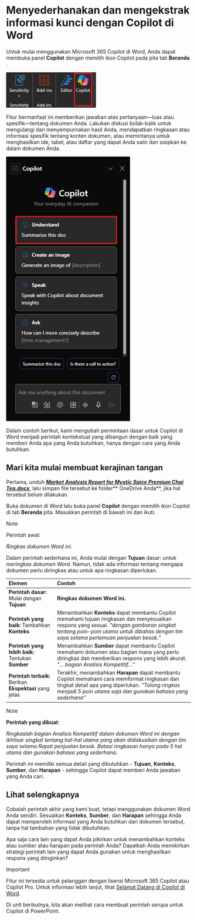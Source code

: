 # Menyederhanakan dan mengekstrak informasi kunci dengan Copilot di Word

Untuk mulai menggunakan Microsoft 365 Copilot di Word, Anda dapat membuka panel **Copilot** dengan memilih ikon Copilot pada pita tab **Beranda** .

![Cuplikan layar ikon Copilot di pita Word.](../media/summarize_copilot-ribbon-word.png)

Fitur bermanfaat ini memberikan jawaban atas pertanyaan—luas atau spesifik—tentang dokumen Anda. Lakukan diskusi bolak-balik untuk mengulangi dan menyempurnakan hasil Anda, mendapatkan ringkasan atau informasi spesifik tentang konten dokumen, atau memintanya untuk menghasilkan ide, tabel, atau daftar yang dapat Anda salin dan sisipkan ke dalam dokumen Anda.

![Cuplikan layar panel Copilot di Word saat pertama kali dibuka.](../media/summarize_copilot-pane-word.png)

Dalam contoh berikut, kami mengubah permintaan dasar untuk Copilot di Word menjadi perintah kontekstual yang dibangun dengan baik yang memberi Anda apa yang Anda butuhkan, hanya dengan cara yang Anda butuhkan.

## Mari kita mulai membuat kerajinan tangan

Pertama, unduh **_[Market Analysis Report for Mystic Spice Premium Chai Tea.docx](https://go.microsoft.com/fwlink/?linkid=2268826)_**, lalu simpan file tersebut ke folder** OneDrive Anda**, jika hal tersebut belum dilakukan.

Buka dokumen di Word lalu buka panel **Copilot** dengan memilih ikon Copilot di tab **Beranda** pita. Masukkan perintah di bawah ini dan ikuti.

> [!NOTE]
> Perintah awal:
>
> _Ringkas dokumen Word ini._

Dalam perintah sederhana ini, Anda mulai dengan **Tujuan** dasar: _untuk meringkas dokumen Word._ Namun, tidak ada informasi tentang mengapa dokumen perlu diringkas atau untuk apa ringkasan diperlukan.

| Elemen | Contoh |
| :------ | :------- |
| **Perintah dasar:** Mulai dengan **Tujuan** | **Ringkas dokumen Word ini.** |
| **Perintah yang baik:** Tambahkan **Konteks** | Menambahkan **Konteks** dapat membantu Copilot memahami tujuan ringkasan dan menyesuaikan respons yang sesuai. _"dengan gambaran singkat tentang poin-poin utama untuk dibahas dengan tim saya selama pertemuan penjualan besok."_ |
| **Perintah yang lebih baik:** Tentukan **Sumber** | Menambahkan **Sumber** dapat membantu Copilot memahami dokumen atau bagian mana yang perlu diringkas dan memberikan respons yang lebih akurat. _“... bagian Analisis Kompetitif...”_ |
| **Perintah terbaik:** Berikan **Ekspektasi** yang jelas | Terakhir, menambahkan **Harapan** dapat membantu Copilot memahami cara memformat ringkasan dan tingkat detail apa yang diperlukan. _“Tolong ringkas menjadi 5 poin utama saja dan gunakan bahasa yang sederhana”_ |

> [!NOTE]
> **Perintah yang dibuat**:
>
> _Ringkaslah bagian Analisis Kompetitif dalam dokumen Word ini dengan ikhtisar singkat tentang hal-hal utama yang akan didiskusikan dengan tim saya selama Rapat penjualan besok. Batasi ringkasan hanya pada 5 hal utama dan gunakan bahasa yang sederhana._

Perintah ini memiliki semua detail yang dibutuhkan - **Tujuan**, **Konteks**, **Sumber**, dan **Harapan** - sehingga Copilot dapat memberi Anda jawaban yang Anda cari.

## Lihat selengkapnya

Cobalah perintah akhir yang kami buat, tetapi menggunakan dokumen Word Anda sendiri. Sesuaikan **Konteks**, **Sumber**, dan **Harapan** sehingga Anda dapat memperoleh informasi yang Anda butuhkan dari dokumen tersebut, tanpa hal tambahan yang tidak dibutuhkan.

Apa saja cara lain yang dapat Anda pikirkan untuk menambahkan konteks atau sumber atau harapan pada perintah Anda? Dapatkah Anda memikirkan strategi perintah lain yang dapat Anda gunakan untuk menghasilkan respons yang diinginkan?

> [!IMPORTANT]
> Fitur ini tersedia untuk pelanggan dengan lisensi Microsoft 365 Copilot atau Copilot Pro. Untuk informasi lebih lanjut, lihat [Selamat Datang di Copilot di Word](https://support.microsoft.com/office/welcome-to-copilot-in-word-2135e85f-a467-463b-b2f0-c51a46d625d1).

Di unit berikutnya, kita akan melihat cara membuat perintah serupa untuk Copilot di PowerPoint.
